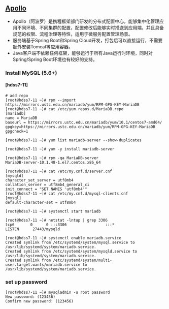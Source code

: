 ## [Apollo](https://github.com/ctripcorp/apollo/)

* Apollo（阿波罗）是携程框架部门研发的分布式配置中心，能够集中化管理应用不同环境、不同集群的配置，配置修改后能够实时推送到应用端，并且具备规范的权限、流程治理等特性，适用于微服务配置管理场景。
* 服务端基于Spring Boot和Spring Cloud开发，打包后可以直接运行，不需要额外安装Tomcat等应用容器。
* Java客户端不依赖任何框架，能够运行于所有Java运行时环境，同时对Spring/Spring Boot环境也有较好的支持。

### Install MySQL (5.6+)
#### [hdss7-11]
```text
# add repo
[root@hdss7-11 ~]# rpm --import https://mirrors.ustc.edu.cn/mariadb/yum/RPM-GPG-KEY-MariaDB
[root@hdss7-11 ~]# cat /etc/yum.repos.d/MariaDB.repo
[mariadb]
name = MariaDB
baseurl = https://mirrors.ustc.edu.cn/mariadb/yum/10.1/centos7-amd64/
gpgkey=https://mirrors.ustc.edu.cn/mariadb/yum/RPM-GPG-KEY-MariaDB
gpgcheck=1

[root@hdss7-11 ~]# yum list mariadb-server --show-duplicates
```
```text
[root@hdss7-11 ~]# yum -y install mariadb-server

[root@hdss7-11 ~]# rpm -qa MariaDB-server
MariaDB-server-10.1.48-1.el7.centos.x86_64
```
```text
[root@hdss7-11 ~]# cat /etc/my.cnf.d/server.cnf
[mysqld]
character_set_server = utf8mb4
collation_server = utf8mb4_general_ci
init_connect = "SET NAMES 'utf8mb4'"
[root@hdss7-11 ~]# cat /etc/my.cnf.d/mysql-clients.cnf
[mysql]
default-character-set = utf8mb4
```
```text
[root@hdss7-11 ~]# systemctl start mariadb

[root@hdss7-11 ~]# netstat -lntup | grep 3306
tcp6       0      0 :::3306                 :::*                    LISTEN      27443/mysqld

[root@hdss7-11 ~]# systemctl enable mariadb.service
Created symlink from /etc/systemd/system/mysql.service to /usr/lib/systemd/system/mariadb.service.
Created symlink from /etc/systemd/system/mysqld.service to /usr/lib/systemd/system/mariadb.service.
Created symlink from /etc/systemd/system/multi-user.target.wants/mariadb.service to /usr/lib/systemd/system/mariadb.service.
```
### set up password
```text
[root@hdss7-11 ~]# mysqladmin -u root password
New password: (123456)
Confirm new password: (123456)
```
